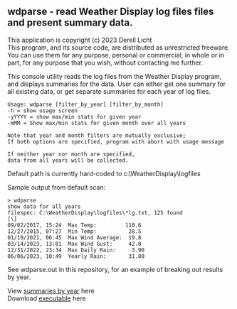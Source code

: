 ## wdparse - read Weather Display log files files and present summary data.
This application is copyright (c) 2023  Derell Licht  
This program, and its source code, are distributed as unrestricted freeware.
You can use them for any purpose, personal or commercial, in whole or in part,
for any purpose that you wish, without contacting me further.

This console utility reads the log files from the Weather Display program,
and displays summaries for the data.  User can either get one summary for
all existing data, or get separate summaries for each year of log files.

```
Usage: wdparse [filter_by_year] [filter_by_month]
-h = show usage screen
-yYYYY = show max/min stats for given year
-mMM = Show max/min stats for given month over all years

Note that year and month filters are mutually exclusive;
If both options are specified, program with abort with usage message

If neither year nor month are specified,
data from all years will be collected.
```

Default path is currently hard-coded to c:\WeatherDisplay\logfiles 

Sample output from default scan:
```
> wdparse
show data for all years
filespec: C:\WeatherDisplay\logfiles\*lg.txt, 125 found
[\]
09/02/2017, 15:24  Max Temp:         110.6
12/27/2015, 07:27  Min Temp:          28.5
01/19/2021, 06:45  Max Wind Average:  19.8
03/14/2023, 13:01  Max Wind Gust:     42.0
12/31/2022, 23:34  Max Daily Rain:     3.90
06/06/2023, 10:49  Yearly Rain:       31.80
```
See wdparse.out in this repository, for an example of breaking out
results by year.

View [summaries by year](https://derelllicht.com/files/wdparse.out) here  
Download [executable](http://derelllicht.com/files/wdparse.zip) here

